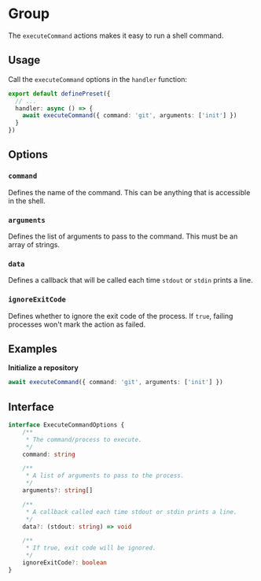 # Group

The `executeCommand` actions makes it easy to run a shell command.

## Usage

Call the `executeCommand` options in the `handler` function:

```ts
export default definePreset({
  // ...
  handler: async () => {
    await executeCommand({ command: 'git', arguments: ['init'] })
  }
})
```

## Options

### `command`

Defines the name of the command. This can be anything that is accessible in the shell.

### `arguments`

Defines the list of arguments to pass to the command. This must be an array of strings.

### `data`

Defines a callback that will be called each time `stdout` or `stdin` prints a line.

### `ignoreExitCode`

Defines whether to ignore the exit code of the process. If `true`, failing processes won't mark the action as failed.

## Examples

**Initialize a repository**

```ts
await executeCommand({ command: 'git', arguments: ['init'] })
```

## Interface

```ts
interface ExecuteCommandOptions {
	/**
	 * The command/process to execute.
	 */
	command: string

	/**
	 * A list of arguments to pass to the process.
	 */
	arguments?: string[]

	/**
	 * A callback called each time stdout or stdin prints a line.
	 */
	data?: (stdout: string) => void

	/**
	 * If true, exit code will be ignored.
	 */
	ignoreExitCode?: boolean
}
```
